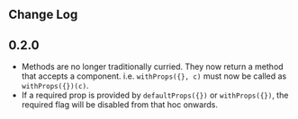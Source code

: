## Change Log

## 0.2.0
- Methods are no longer traditionally curried. They now return a method that accepts a component.
  i.e. `withProps({}, c)` must now be called as `withProps({})(c)`.
- If a required prop is provided by `defaultProps({})` or `withProps({})`, the required flag will be disabled from that hoc onwards.
